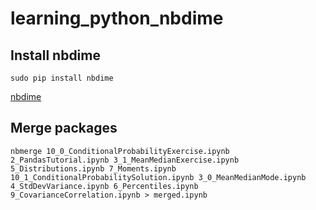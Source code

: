# learning_python_nbdime

## Install nbdime

```
sudo pip install nbdime
```

[nbdime](https://github.com/jupyter/nbdime)

## Merge packages

```
nbmerge 10_0_ConditionalProbabilityExercise.ipynb 2_PandasTutorial.ipynb 3_1_MeanMedianExercise.ipynb 5_Distributions.ipynb 7_Moments.ipynb 10_1_ConditionalProbabilitySolution.ipynb 3_0_MeanMedianMode.ipynb 4_StdDevVariance.ipynb 6_Percentiles.ipynb 9_CovarianceCorrelation.ipynb > merged.ipynb
```
